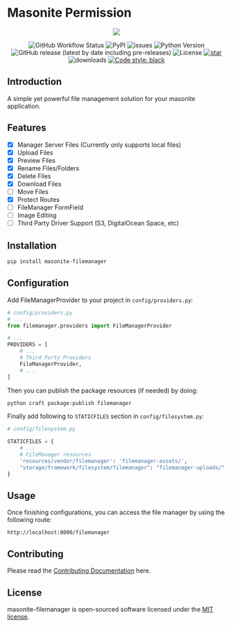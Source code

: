 # Masonite Permission

<p align="center">
    <img src="https://banners.beyondco.de/filemanager.png?theme=light&packageManager=pip+install&packageName=masonite-filemanager&pattern=topography&style=style_1&description=File management solution for Masonite&md=1&showWatermark=1&fontSize=100px&images=https%3A%2F%2Fgblobscdn.gitbook.com%2Fspaces%2F-L9uc-9XAlqhXkBwrLMA%2Favatar.png">
</p>

<p align="center">
  
  <img alt="GitHub Workflow Status" src="https://github.com/yubarajshrestha/masonite-filemanager/actions/workflows/python-package.yml/badge.svg">

  <img alt="PyPI" src="https://img.shields.io/pypi/v/masonite-filemanager">
  <img alt="issues" src="https://img.shields.io/github/issues/yubarajshrestha/masonite-filemanager">
  <img src="https://img.shields.io/badge/python-3.7+-blue.svg" alt="Python Version">
  <img alt="GitHub release (latest by date including pre-releases)" src="https://img.shields.io/github/v/release/yubarajshrestha/masonite-filemanager">
  <img alt="License" src="https://img.shields.io/github/license/yubarajshrestha/masonite-filemanager">
  <a href="https://github.com/yubarajshrestha/masonite-filemanager/stargazers"><img alt="star" src="https://img.shields.io/github/stars/yubarajshrestha/masonite-filemanager" /></a>
  <img alt="downloads" src="https://img.shields.io/pypi/dm/masonite-filemanager?style=flat" />
  <a href="https://github.com/psf/black"><img alt="Code style: black" src="https://img.shields.io/badge/code%20style-black-000000.svg"></a>
</p>

## Introduction

A simple yet powerful file management solution for your masonite application.

## Features

- [x] Manager Server Files (Currently only supports local files)
- [x] Upload Files
- [x] Preview Files
- [x] Rename Files/Folders
- [x] Delete Files
- [x] Download Files
- [ ] Move Files
- [x] Protect Routes
- [ ] FileManager FormField
- [ ] Image Editing
- [ ] Third Party Driver Support (S3, DigitalOcean Space, etc)

## Installation

```bash
pip install masonite-filemanager
```

## Configuration

Add FileManagerProvider to your project in `config/providers.py`:

```python
# config/providers.py
# ...
from filemanager.providers import FileManagerProvider

# ...
PROVIDERS = [
    # ...
    # Third Party Providers
    FileManagerProvider,
    # ...
]
```

Then you can publish the package resources (if needed) by doing:

```bash
python craft package:publish filemanager
```

Finally add following to `STATICFILES` section in `config/filesystem.py`:

```python
# config/filesystem.py

STATICFILES = {
    # ...
    # FileManager resources
    'resources/vendor/filemanager': 'filemanager-assets/',
    "storage/framework/filesystem/filemanager": "filemanager-uploads/",
}
```

## Usage

Once finishing configurations, you can access the file manager by using the following route:

`http://localhost:8000/filemanager`

## Contributing

Please read the [Contributing Documentation](CONTRIBUTING.md) here.

## License

masonite-filemanager is open-sourced software licensed under the [MIT license](LICENSE).
